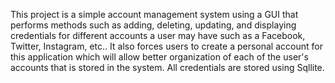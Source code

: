  This project is a simple account management system using a GUI that performs methods such as adding, deleting, updating, and displaying credentials for different accounts a user may have such as a Facebook, Twitter, Instagram, etc.. It also forces users to create a personal account for this application which will allow better organization of each of the user's accounts that is stored in the system. All credentials are stored using Sqllite.

